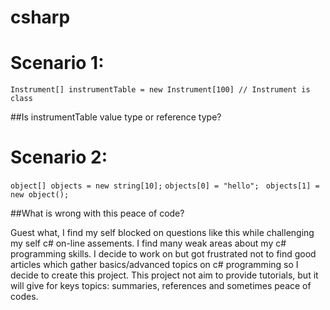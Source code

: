csharp
======


# Scenario 1:

`Instrument[] instrumentTable = new Instrument[100] // Instrument is class`

##Is instrumentTable value type or reference type?

# Scenario 2: 
`object[] objects = new string[10];`
`objects[0] = "hello"; `
`objects[1] = new object(); `

##What is wrong with this peace of code? 


Guest what, I find my self blocked on questions like this while challenging my self c# on-line assements.
I find many weak areas about my c# programming skills.
I decide to work on but got frustrated not to find good articles which gather basics/advanced topics on c# programming so I decide to create this project.
This project not aim to provide tutorials, but it will give for keys topics: summaries, references and sometimes peace of codes.

